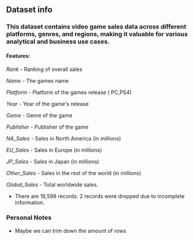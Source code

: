 ## Dataset info
### This dataset contains video game sales data across different platforms, genres, and regions, making it valuable for various analytical and business use cases.
#### Features:

_Rank_ - Ranking of overall sales

_Name_ - The games name

_Platform_ - Platform of the games release ( PC,PS4)

_Year_ - Year of the game's release

_Genre_ - Genre of the game

_Publisher_ - Publisher of the game

_NA_Sales_ - Sales in North America (in millions)

_EU_Sales_ - Sales in Europe (in millions)

_JP_Sales_ - Sales in Japan (in millions)

_Other_Sales_ - Sales in the rest of the world (in millions)

_Global_Sales_ - Total worldwide sales.

- There are 16,598 records. 2 records were dropped due to incomplete information.



### Personal Notes
- Maybe we can trim down the amount of rows